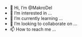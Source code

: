 - 👋 Hi, I’m @MakroDel
- 👀 I’m interested in ...
- 🌱 I’m currently learning ...
- 💞️ I’m looking to collaborate on ...
- 📫 How to reach me ...

<!---
MakroDel/MakroDel is a ✨ special ✨ repository because its `README.md` (this file) appears on your GitHub profile.
You can click the Preview link to take a look at your changes.
--->

